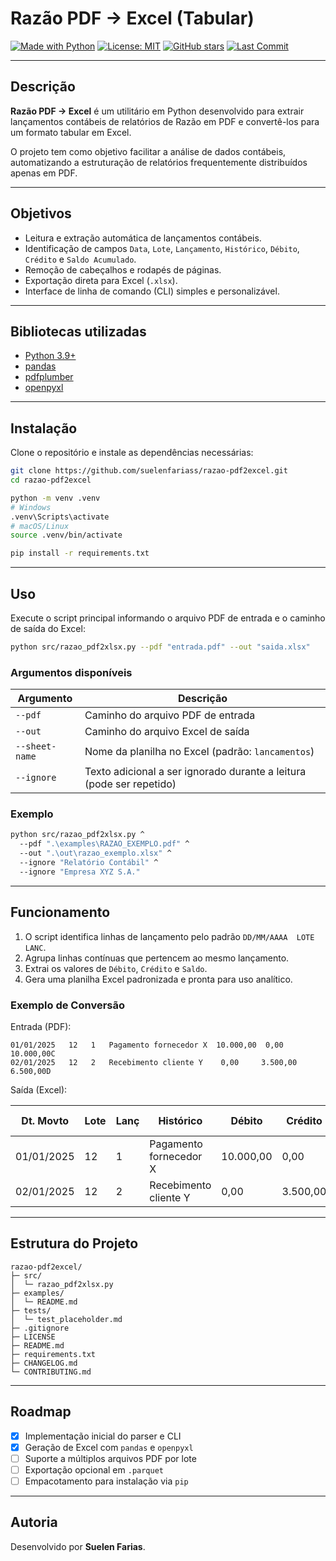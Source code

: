 # Razão PDF → Excel (Tabular)

[![Made with Python](https://img.shields.io/badge/Made%20with-Python-3776AB?style=flat&logo=python&logoColor=white)](https://www.python.org/)
[![License: MIT](https://img.shields.io/github/license/suelenfariass/razao-pdf2excel?style=flat)](LICENSE)
[![GitHub stars](https://img.shields.io/github/stars/suelenfariass/razao-pdf2excel?style=flat&color=yellow)](https://github.com/suelenfariass/razao-pdf2excel/stargazers)
[![Last Commit](https://img.shields.io/github/last-commit/suelenfariass/razao-pdf2excel?style=flat&color=orange)](https://github.com/suelenfariass/razao-pdf2excel)

---

## Descrição

**Razão PDF → Excel** é um utilitário em Python desenvolvido para extrair lançamentos contábeis de relatórios de Razão em PDF e convertê-los para um formato tabular em Excel.  

O projeto tem como objetivo facilitar a análise de dados contábeis, automatizando a estruturação de relatórios frequentemente distribuídos apenas em PDF.

---

## Objetivos

- Leitura e extração automática de lançamentos contábeis.
- Identificação de campos `Data`, `Lote`, `Lançamento`, `Histórico`, `Débito`, `Crédito` e `Saldo Acumulado`.
- Remoção de cabeçalhos e rodapés de páginas.
- Exportação direta para Excel (`.xlsx`).
- Interface de linha de comando (CLI) simples e personalizável.

---

## Bibliotecas utilizadas

- [Python 3.9+](https://www.python.org/)
- [pandas](https://pandas.pydata.org/)
- [pdfplumber](https://github.com/jsvine/pdfplumber)
- [openpyxl](https://openpyxl.readthedocs.io/)

---

## Instalação

Clone o repositório e instale as dependências necessárias:

```bash
git clone https://github.com/suelenfariass/razao-pdf2excel.git
cd razao-pdf2excel

python -m venv .venv
# Windows
.venv\Scripts\activate
# macOS/Linux
source .venv/bin/activate

pip install -r requirements.txt
```

---

## Uso

Execute o script principal informando o arquivo PDF de entrada e o caminho de saída do Excel:

```bash
python src/razao_pdf2xlsx.py --pdf "entrada.pdf" --out "saida.xlsx"
```

### Argumentos disponíveis

| Argumento | Descrição |
|------------|------------|
| `--pdf` | Caminho do arquivo PDF de entrada |
| `--out` | Caminho do arquivo Excel de saída |
| `--sheet-name` | Nome da planilha no Excel (padrão: `lancamentos`) |
| `--ignore` | Texto adicional a ser ignorado durante a leitura (pode ser repetido) |

### Exemplo

```bash
python src/razao_pdf2xlsx.py ^
  --pdf ".\examples\RAZAO_EXEMPLO.pdf" ^
  --out ".\out\razao_exemplo.xlsx" ^
  --ignore "Relatório Contábil" ^
  --ignore "Empresa XYZ S.A."
```

---

## Funcionamento

1. O script identifica linhas de lançamento pelo padrão `DD/MM/AAAA  LOTE  LANC`.
2. Agrupa linhas contínuas que pertencem ao mesmo lançamento.
3. Extrai os valores de `Débito`, `Crédito` e `Saldo`.
4. Gera uma planilha Excel padronizada e pronta para uso analítico.

### Exemplo de Conversão

Entrada (PDF):
```
01/01/2025   12   1   Pagamento fornecedor X  10.000,00  0,00  10.000,00C
02/01/2025   12   2   Recebimento cliente Y    0,00     3.500,00  6.500,00D
```

Saída (Excel):

| Dt. Movto | Lote | Lanç | Histórico | Débito | Crédito | Saldo Acum |
|------------|-------|-------|------------|----------|-----------|-------------|
| 01/01/2025 | 12 | 1 | Pagamento fornecedor X | 10.000,00 | 0,00 | 10.000,00C |
| 02/01/2025 | 12 | 2 | Recebimento cliente Y | 0,00 | 3.500,00 | 6.500,00D |

---

## Estrutura do Projeto

```
razao-pdf2excel/
├─ src/
│  └─ razao_pdf2xlsx.py
├─ examples/
│  └─ README.md
├─ tests/
│  └─ test_placeholder.md
├─ .gitignore
├─ LICENSE
├─ README.md
├─ requirements.txt
├─ CHANGELOG.md
└─ CONTRIBUTING.md
```

---

## Roadmap

- [x] Implementação inicial do parser e CLI  
- [x] Geração de Excel com `pandas` e `openpyxl`  
- [ ] Suporte a múltiplos arquivos PDF por lote  
- [ ] Exportação opcional em `.parquet`  
- [ ] Empacotamento para instalação via `pip`  

---

## Autoria

Desenvolvido por **Suelen Farias**.  
